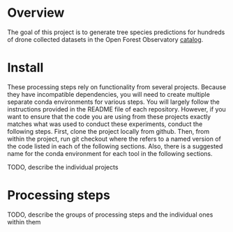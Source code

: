 # Overview
The goal of this project is to generate tree species predictions for hundreds of drone collected datasets in the Open Forest Observatory [catalog](https://openforestobservatory.org/data/drone/).

# Install
These processing steps rely on functionality from several projects. Because they have incompatible dependencies, you will need to create multiple separate conda environments for various steps. You will largely follow the instructions provided in the README file of each repository. However, if you want to ensure that the code you are using from these projects exactly matches what was used to conduct these experiments, conduct the following steps. First, clone the project locally from github. Then, from within the project, run git checkout <tag name> where the <tag name> refers to a named version of the code listed in each of the following sections. Also, there is a suggested name for the conda environment for each tool in the following sections.

TODO, describe the individual projects

# Processing steps
TODO, describe the groups of processing steps and the individual ones within them
